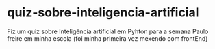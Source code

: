 # quiz-sobre-inteligencia-artificial
Fiz um quiz sobre Inteligência artificial em Pyhton para a semana Paulo freire em minha escola (foi minha primeira vez mexendo com frontEnd)
